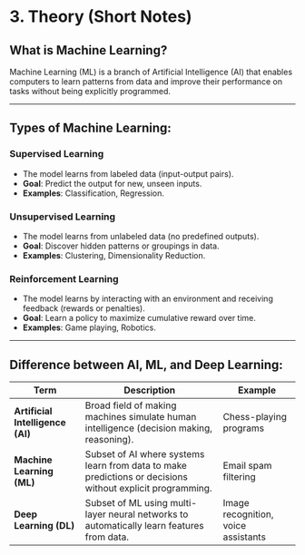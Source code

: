 
# 3. Theory (Short Notes)

## What is Machine Learning?

Machine Learning (ML) is a branch of Artificial Intelligence (AI) that enables computers to learn patterns from data and improve their performance on tasks without being explicitly programmed.

---

## Types of Machine Learning:

### Supervised Learning
- The model learns from labeled data (input-output pairs).
- **Goal**: Predict the output for new, unseen inputs.
- **Examples**: Classification, Regression.

### Unsupervised Learning
- The model learns from unlabeled data (no predefined outputs).
- **Goal**: Discover hidden patterns or groupings in data.
- **Examples**: Clustering, Dimensionality Reduction.

### Reinforcement Learning
- The model learns by interacting with an environment and receiving feedback (rewards or penalties).
- **Goal**: Learn a policy to maximize cumulative reward over time.
- **Examples**: Game playing, Robotics.

---

## Difference between AI, ML, and Deep Learning:

| Term                   | Description                                                                 | Example                    |
|------------------------|-----------------------------------------------------------------------------|----------------------------|
| **Artificial Intelligence (AI)** | Broad field of making machines simulate human intelligence (decision making, reasoning). | Chess-playing programs     |
| **Machine Learning (ML)**       | Subset of AI where systems learn from data to make predictions or decisions without explicit programming. | Email spam filtering       |
| **Deep Learning (DL)**          | Subset of ML using multi-layer neural networks to automatically learn features from data. | Image recognition, voice assistants |
